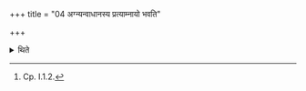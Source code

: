 +++
title = "04 अग्न्यन्वाधानस्य प्रत्याम्नायो भवति"

+++

<details><summary>थिते</summary>

4. That (bread) becomes the substitute of putting fuel on the fires.[^1]  

[^1]: Cp. I.1.2.
</details>
